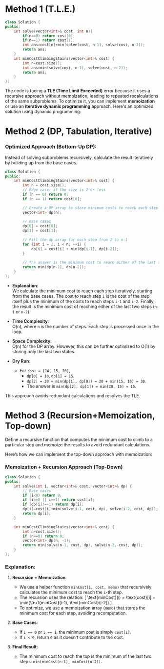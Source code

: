 # Method 1 (T.L.E.)
```cpp
class Solution {
public:
    int solve(vector<int>& cost, int n){
        if(n==0) return cost[0];
        if(n==1) return cost[1];
        int ans=cost[n]+min(solve(cost, n-1), solve(cost, n-2));
        return ans;
    }
    int minCostClimbingStairs(vector<int>& cost) {
        int n=cost.size();
        int ans=min(solve(cost, n-1), solve(cost, n-2));
        return ans;
    }
};
```


The code is facing a **TLE (Time Limit Exceeded)** error because it uses a recursive approach without memoization, leading to repeated recalculations of the same subproblems. To optimize it, you can implement **memoization** or use an **iterative dynamic programming** approach. Here's an optimized solution using dynamic programming:
# Method 2 (DP, Tabulation, Iterative)
### Optimized Approach (Bottom-Up DP):
Instead of solving subproblems recursively, calculate the result iteratively by building up from the base cases.

```cpp
class Solution {
public:
    int minCostClimbingStairs(vector<int>& cost) {
        int n = cost.size();
        // Edge case: if the size is 2 or less
        if (n == 0) return 0;
        if (n == 1) return cost[0];

        // Create a DP array to store minimum costs to reach each step
        vector<int> dp(n);
        
        // Base cases
        dp[0] = cost[0];
        dp[1] = cost[1];
        
        // Fill the dp array for each step from 2 to n-1
        for (int i = 2; i < n; ++i) {
            dp[i] = cost[i] + min(dp[i-1], dp[i-2]);
        }
        
        // The answer is the minimum cost to reach either of the last two steps
        return min(dp[n-1], dp[n-2]);
    }
};
```

- **Explanation**:  
  We calculate the minimum cost to reach each step iteratively, starting from the base cases. The cost to reach step `i` is the cost of the step itself plus the minimum of the costs to reach steps `i-1` and `i-2`. Finally, the result is the minimum cost of reaching either of the last two steps (`n-1` or `n-2`).

- **Time Complexity**:  
  O(n), where `n` is the number of steps. Each step is processed once in the loop.

- **Space Complexity**:  
  O(n) for the DP array. However, this can be further optimized to O(1) by storing only the last two states.

- **Dry Run**:
  - For `cost = [10, 15, 20]`, 
    - `dp[0] = 10`, `dp[1] = 15`.
    - `dp[2] = 20 + min(dp[1], dp[0]) = 20 + min(15, 10) = 30`.
    - The answer is `min(dp[2], dp[1]) = min(30, 15) = 15`.

This approach avoids redundant calculations and resolves the TLE.

# Method 3 (Recursion+Memoization, Top-down)
Define a recursive function that computes the minimum cost to climb to a particular step and memoize the results to avoid redundant calculations.

Here’s how we can implement the top-down approach with memoization:

### Memoization + Recursion Approach (Top-Down)

```cpp
class Solution {
public:
    int solve(int i, vector<int>& cost, vector<int>& dp) {
        // Base cases
        if (i<0) return 0;
        if (i==0 || i==1) return cost[i];
        if (dp[i]!=-1) return dp[i];
        dp[i]=cost[i]+min(solve(i-1, cost, dp), solve(i-2, cost, dp));
        return dp[i];
    }

    int minCostClimbingStairs(vector<int>& cost) {
        int n=cost.size();
        if (n==0) return 0;
        vector<int> dp(n, -1);
        return min(solve(n-1, cost, dp), solve(n-2, cost, dp));
    }
};

```

### Explanation:
1. **Recursion + Memoization**:
    - We use a helper function `minCost(i, cost, memo)` that recursively calculates the minimum cost to reach the `i`-th step.
    - The recursion uses the relation: 
      \[
      \text{minCost}(i) = \text{cost}[i] + \min(\text{minCost}(i-1), \text{minCost}(i-2))
      \]
    - To optimize, we use a memoization array (`memo`) that stores the minimum cost for each step, avoiding recomputation.
  
2. **Base Cases**:
    - If `i == 0` or `i == 1`, the minimum cost is simply `cost[i]`.
    - If `i < 0`, return `0` as it doesn't contribute to the cost.

3. **Final Result**:
    - The minimum cost to reach the top is the minimum of the last two steps: `min(minCost(n-1), minCost(n-2))`.
